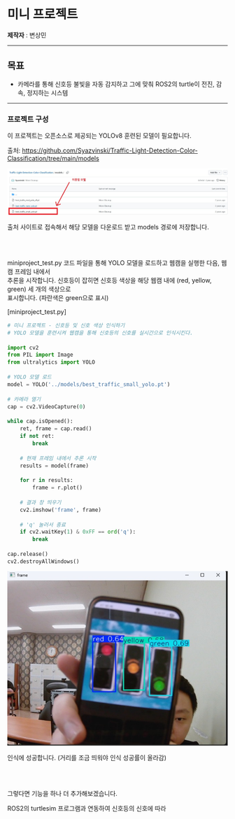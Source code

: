 # 미니 프로젝트

**제작자** : 변상민

---

## 목표

- 카메라를 통해 신호등 불빛을 자동 감지하고 그에 맞춰 ROS2의 turtle이 전진, 감속, 정지하는 시스템

---

### 프로젝트 구성

이 프로젝트는 오픈소스로 제공되는 YOLOv8 훈련된 모델이 필요합니다.  

출처: https://github.com/Syazvinski/Traffic-Light-Detection-Color-Classification/tree/main/models 

![Result](result_screenshot/models.jpg)

출처 사이트로 접속해서 해당 모델을 다운로드 받고 models 경로에 저장합니다.

<br><br>

miniproject_test.py 코드 파일을 통해 YOLO 모델을 로드하고 웹캠을 실행한 다음, 웹캠 프레임 내에서  
추론을 시작합니다. 신호등이 잡히면 신호등 색상을 해당 웹캠 내에 (red, yellow, green) 세 개의 색상으로  
표시합니다. (파란색은 green으로 표시)

[miniproject_test.py]

```python
# 미니 프로젝트 - 신호등 및 신호 색상 인식하기
# YOLO 모델을 훈련시켜 웹캠을 통해 신호등의 신호를 실시간으로 인식시킨다.

import cv2
from PIL import Image
from ultralytics import YOLO

# YOLO 모델 로드
model = YOLO('../models/best_traffic_small_yolo.pt')

# 카메라 열기
cap = cv2.VideoCapture(0)

while cap.isOpened():
    ret, frame = cap.read()
    if not ret:
        break

    # 현재 프레임 내에서 추론 시작
    results = model(frame)

    for r in results:
        frame = r.plot()

    # 결과 창 띄우기
    cv2.imshow('frame', frame)
    
    # 'q' 눌러서 종료
    if cv2.waitKey(1) & 0xFF == ord('q'):
        break

cap.release()
cv2.destroyAllWindows()
```

![Result](result_screenshot/test_result.jpg)

인식에 성공합니다. (거리를 조금 띄워야 인식 성공률이 올라감)

<br><br>

그렇다면 기능을 하나 더 추가해보겠습니다.  

ROS2의 turtlesim 프로그램과 연동하여 신호등의 신호에 따라 